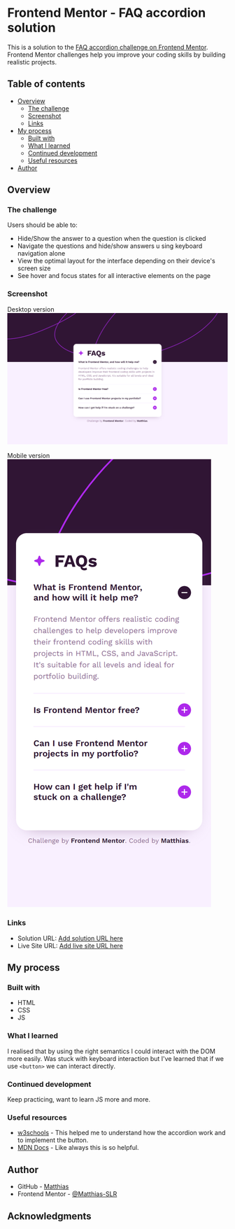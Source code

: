 # Frontend Mentor - FAQ accordion solution

This is a solution to the [FAQ accordion challenge on Frontend Mentor](https://www.frontendmentor.io/challenges/faq-accordion-wyfFdeBwBz). Frontend Mentor challenges help you improve your coding skills by building realistic projects.

## Table of contents

- [Overview](#overview)
  - [The challenge](#the-challenge)
  - [Screenshot](#screenshot)
  - [Links](#links)
- [My process](#my-process)
  - [Built with](#built-with)
  - [What I learned](#what-i-learned)
  - [Continued development](#continued-development)
  - [Useful resources](#useful-resources)
- [Author](#author)

## Overview

### The challenge

Users should be able to:

- Hide/Show the answer to a question when the question is clicked
- Navigate the questions and hide/show answers u sing keyboard navigation alone
- View the optimal layout for the interface depending on their device's screen size
- See hover and focus states for all interactive elements on the page

### Screenshot

Desktop version
![](/assets/images/desktop-faq-accordion-main.png)

Mobile version
![](/assets/images/mobile-faq-accordion-main.png)

### Links

- Solution URL: [Add solution URL here](https://your-solution-url.com)
- Live Site URL: [Add live site URL here](https://your-live-site-url.com)

## My process

### Built with

- HTML
- CSS
- JS

### What I learned

I realised that by using the right semantics I could interact with the DOM more easily.
Was stuck with keyboard interaction but I've learned that if we use `<button>` we can interact directly.

### Continued development

Keep practicing, want to learn JS more and more.

### Useful resources

- [w3schools](https://www.w3schools.com/) - This helped me to understand how the accordion work and to implement the button.
- [MDN Docs](https://developer.mozilla.org/fr/) - Like always this is so helpful.

## Author

- GitHub - [Matthias](https://github.com/Matthias-SLR)
- Frontend Mentor - [@Matthias-SLR](https://www.frontendmentor.io/profile/Matthias-SLR)

## Acknowledgments
